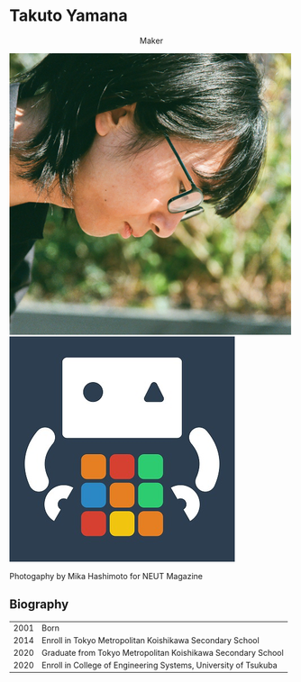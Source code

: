 # Takuto Yamana

<div style="text-align:center">Maker</div>





<img class="pic2" src="img/face.png" alt="Takuto Yamana"><img class="pic2" src="img/icon.jpg" alt="Nyanyan">

Photogaphy by Mika Hashimoto for NEUT Magazine



## Biography

<table><tbody>
<tr>
<td>2001</td>
<td>Born</td>
</tr>
<tr>
<td>2014</td>
<td>Enroll in Tokyo Metropolitan Koishikawa Secondary School</td>
</tr>
<tr>
<td>2020</td>
<td>Graduate from Tokyo Metropolitan Koishikawa Secondary School</td>
</tr>
<tr>
<td>2020</td>
<td>Enroll in College of Engineering Systems, University of Tsukuba</td>
</tr>
</tbody></table>
